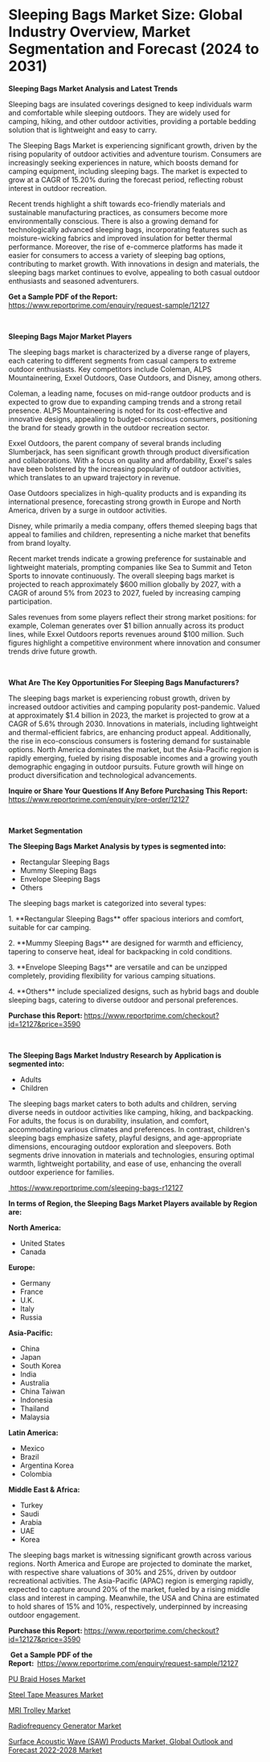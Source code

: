 <p><h1>Sleeping Bags Market Size: Global Industry Overview, Market Segmentation and Forecast (2024 to 2031)</h1></p><p><strong>Sleeping Bags Market Analysis and Latest Trends</strong></p>
<p><p>Sleeping bags are insulated coverings designed to keep individuals warm and comfortable while sleeping outdoors. They are widely used for camping, hiking, and other outdoor activities, providing a portable bedding solution that is lightweight and easy to carry.</p><p>The Sleeping Bags Market is experiencing significant growth, driven by the rising popularity of outdoor activities and adventure tourism. Consumers are increasingly seeking experiences in nature, which boosts demand for camping equipment, including sleeping bags. The market is expected to grow at a CAGR of 15.20% during the forecast period, reflecting robust interest in outdoor recreation.</p><p>Recent trends highlight a shift towards eco-friendly materials and sustainable manufacturing practices, as consumers become more environmentally conscious. There is also a growing demand for technologically advanced sleeping bags, incorporating features such as moisture-wicking fabrics and improved insulation for better thermal performance. Moreover, the rise of e-commerce platforms has made it easier for consumers to access a variety of sleeping bag options, contributing to market growth. With innovations in design and materials, the sleeping bags market continues to evolve, appealing to both casual outdoor enthusiasts and seasoned adventurers.</p></p>
<p><strong>Get a Sample PDF of the Report:&nbsp;</strong> <a href="https://www.reportprime.com/enquiry/request-sample/12127">https://www.reportprime.com/enquiry/request-sample/12127</a></p>
<p>&nbsp;</p>
<p><strong>Sleeping Bags Major Market Players</strong></p>
<p><p>The sleeping bags market is characterized by a diverse range of players, each catering to different segments from casual campers to extreme outdoor enthusiasts. Key competitors include Coleman, ALPS Mountaineering, Exxel Outdoors, Oase Outdoors, and Disney, among others. </p><p>Coleman, a leading name, focuses on mid-range outdoor products and is expected to grow due to expanding camping trends and a strong retail presence. ALPS Mountaineering is noted for its cost-effective and innovative designs, appealing to budget-conscious consumers, positioning the brand for steady growth in the outdoor recreation sector.</p><p>Exxel Outdoors, the parent company of several brands including Slumberjack, has seen significant growth through product diversification and collaborations. With a focus on quality and affordability, Exxel's sales have been bolstered by the increasing popularity of outdoor activities, which translates to an upward trajectory in revenue.</p><p>Oase Outdoors specializes in high-quality products and is expanding its international presence, forecasting strong growth in Europe and North America, driven by a surge in outdoor activities. </p><p>Disney, while primarily a media company, offers themed sleeping bags that appeal to families and children, representing a niche market that benefits from brand loyalty.</p><p>Recent market trends indicate a growing preference for sustainable and lightweight materials, prompting companies like Sea to Summit and Teton Sports to innovate continuously. The overall sleeping bags market is projected to reach approximately $600 million globally by 2027, with a CAGR of around 5% from 2023 to 2027, fueled by increasing camping participation.</p><p>Sales revenues from some players reflect their strong market positions: for example, Coleman generates over $1 billion annually across its product lines, while Exxel Outdoors reports revenues around $100 million. Such figures highlight a competitive environment where innovation and consumer trends drive future growth.</p></p>
<p>&nbsp;</p>
<p><strong>What Are The Key Opportunities For Sleeping Bags Manufacturers?</strong></p>
<p><p>The sleeping bags market is experiencing robust growth, driven by increased outdoor activities and camping popularity post-pandemic. Valued at approximately $1.4 billion in 2023, the market is projected to grow at a CAGR of 5.6% through 2030. Innovations in materials, including lightweight and thermal-efficient fabrics, are enhancing product appeal. Additionally, the rise in eco-conscious consumers is fostering demand for sustainable options. North America dominates the market, but the Asia-Pacific region is rapidly emerging, fueled by rising disposable incomes and a growing youth demographic engaging in outdoor pursuits. Future growth will hinge on product diversification and technological advancements.</p></p>
<p><strong>Inquire or Share Your Questions If Any Before Purchasing This Report:</strong> <a href="https://www.reportprime.com/enquiry/pre-order/12127">https://www.reportprime.com/enquiry/pre-order/12127</a></p>
<p>&nbsp;</p>
<p><strong>Market Segmentation</strong></p>
<p><strong>The Sleeping Bags Market Analysis by types is segmented into:</strong></p>
<p><ul><li>Rectangular Sleeping Bags</li><li>Mummy Sleeping Bags</li><li>Envelope Sleeping Bags</li><li>Others</li></ul></p>
<p><p>The sleeping bags market is categorized into several types: </p><p>1. **Rectangular Sleeping Bags** offer spacious interiors and comfort, suitable for car camping. </p><p>2. **Mummy Sleeping Bags** are designed for warmth and efficiency, tapering to conserve heat, ideal for backpacking in cold conditions. </p><p>3. **Envelope Sleeping Bags** are versatile and can be unzipped completely, providing flexibility for various camping situations. </p><p>4. **Others** include specialized designs, such as hybrid bags and double sleeping bags, catering to diverse outdoor and personal preferences.</p></p>
<p><strong>Purchase this Report:&nbsp;</strong><a href="https://www.reportprime.com/checkout?id=12127&price=3590">https://www.reportprime.com/checkout?id=12127&price=3590</a></p>
<p>&nbsp;</p>
<p><strong>The Sleeping Bags Market Industry Research by Application is segmented into:</strong></p>
<p><ul><li>Adults</li><li>Children</li></ul></p>
<p><p>The sleeping bags market caters to both adults and children, serving diverse needs in outdoor activities like camping, hiking, and backpacking. For adults, the focus is on durability, insulation, and comfort, accommodating various climates and preferences. In contrast, children's sleeping bags emphasize safety, playful designs, and age-appropriate dimensions, encouraging outdoor exploration and sleepovers. Both segments drive innovation in materials and technologies, ensuring optimal warmth, lightweight portability, and ease of use, enhancing the overall outdoor experience for families.</p></p>
<p><a href="https://www.reportprime.com/sleeping-bags-r12127">&nbsp;https://www.reportprime.com/sleeping-bags-r12127</a></p>
<p><strong>In terms of Region, the Sleeping Bags Market Players available by Region are:</strong></p>
<p>
    <p> <strong> North America: </strong>
        <ul>
            <li>United States</li>
            <li>Canada</li>
        </ul>
        </p> 
    <p> <strong> Europe: </strong>
        <ul>
            <li>Germany</li>
            <li>France</li>
            <li>U.K.</li>
            <li>Italy</li>
            <li>Russia</li>
        </ul>
        </p> 
    <p> <strong> Asia-Pacific: </strong>
        <ul>
            <li>China</li>
            <li>Japan</li>
            <li>South Korea</li>
            <li>India</li>
            <li>Australia</li>
            <li>China Taiwan</li>
            <li>Indonesia</li>
            <li>Thailand</li>
            <li>Malaysia</li>
        </ul>
        </p> 
    <p> <strong> Latin America: </strong>
        <ul>
            <li>Mexico</li>
            <li>Brazil</li>
            <li>Argentina Korea</li>
            <li>Colombia</li>
        </ul>
        </p> 
    <p> <strong> Middle East & Africa: </strong>
        <ul>
            <li>Turkey</li>
            <li>Saudi</li>
            <li>Arabia</li>
            <li>UAE</li>
            <li>Korea</li>
        </ul>
    </p>
    </p>
<p><p>The sleeping bags market is witnessing significant growth across various regions. North America and Europe are projected to dominate the market, with respective share valuations of 30% and 25%, driven by outdoor recreational activities. The Asia-Pacific (APAC) region is emerging rapidly, expected to capture around 20% of the market, fueled by a rising middle class and interest in camping. Meanwhile, the USA and China are estimated to hold shares of 15% and 10%, respectively, underpinned by increasing outdoor engagement.</p></p>
<p><strong>Purchase this Report: </strong><a href="https://www.reportprime.com/checkout?id=12127&price=3590">https://www.reportprime.com/checkout?id=12127&price=3590</a></p>
<p>&nbsp;<strong>Get a Sample PDF of the Report:&nbsp;&nbsp;</strong><a href="https://www.reportprime.com/enquiry/request-sample/12127">https://www.reportprime.com/enquiry/request-sample/12127</a></p>
<p><strong></strong></p>
<p><p><a href="https://issuu.com/reportprime-2/docs/pu-braid-hoses-market-size-2030.ppt_4fb4b300f602ba">PU Braid Hoses Market</a></p><p><a href="https://github.com/nathandecarvalho/Market-Research-Report-List-5/blob/main/steel-tape-measures-market.md">Steel Tape Measures Market</a></p><p><a href="https://medium.com/@jariartemva9/insights-into-the-mri-trolley-market-size-which-is-expanding-with-a-6-4-cagr-from-2024-2031-141256332518">MRI Trolley Market</a></p><p><a href="https://medium.com/@chadlabadie2023/market-trends-in-the-global-radiofrequency-generator-market-forecast-and-analysis-2024-2031-804fc67a2b61">Radiofrequency Generator Market</a></p><p><a href="https://www.linkedin.com/pulse/comprehensive-analysis-global-surface-acoustic-wave-saw-siusf?trackingId=th9UgVL5RIuwwcobixwNKQ%3D%3D">Surface Acoustic Wave (SAW) Products Market, Global Outlook and Forecast 2022-2028 Market</a></p></p>